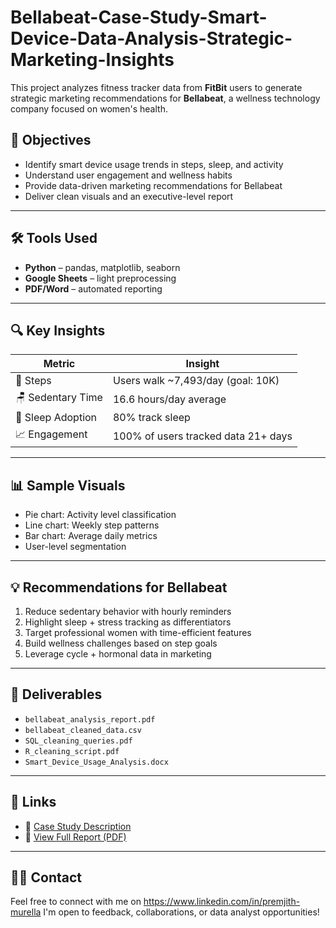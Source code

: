 # Bellabeat-Case-Study-Smart-Device-Data-Analysis-Strategic-Marketing-Insights
This project analyzes fitness tracker data from **FitBit** users to generate strategic marketing recommendations for **Bellabeat**, a wellness technology company focused on women's health.

## 🎯 Objectives
- Identify smart device usage trends in steps, sleep, and activity
- Understand user engagement and wellness habits
- Provide data-driven marketing recommendations for Bellabeat
- Deliver clean visuals and an executive-level report

---

## 🛠️ Tools Used
- **Python** – pandas, matplotlib, seaborn
- **Google Sheets** – light preprocessing
- **PDF/Word** – automated reporting

---

## 🔍 Key Insights
| Metric | Insight |
|--------|---------|
| 🚶 Steps | Users walk ~7,493/day (goal: 10K) |
| 🪑 Sedentary Time | 16.6 hours/day average |
| 🌙 Sleep Adoption | 80% track sleep |
| 📈 Engagement | 100% of users tracked data 21+ days |

---

## 📊 Sample Visuals

- Pie chart: Activity level classification
- Line chart: Weekly step patterns
- Bar chart: Average daily metrics
- User-level segmentation

---

## 💡 Recommendations for Bellabeat
1. Reduce sedentary behavior with hourly reminders
2. Highlight sleep + stress tracking as differentiators
3. Target professional women with time-efficient features
4. Build wellness challenges based on step goals
5. Leverage cycle + hormonal data in marketing

---

## 📄 Deliverables
- `bellabeat_analysis_report.pdf`
- `bellabeat_cleaned_data.csv`
- `SQL_cleaning_queries.pdf`
- `R_cleaning_script.pdf`
- `Smart_Device_Usage_Analysis.docx`

---

## 🔗 Links
- 📘 [Case Study Description](https://www.kaggle.com/datasets/arashnic/fitbit)
- 📄 [View Full Report (PDF)](./bellabeat_analysis_report.pdf)

---

## 🙋‍♂️ Contact
Feel free to connect with me on https://www.linkedin.com/in/premjith-murella
I'm open to feedback, collaborations, or data analyst opportunities!
